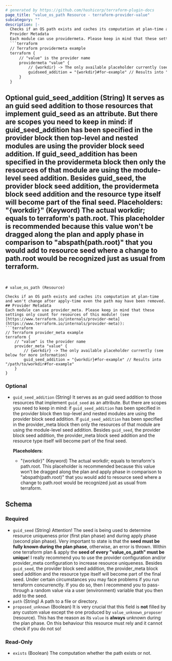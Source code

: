 ```yaml
---
# generated by https://github.com/hashicorp/terraform-plugin-docs
page_title: "value_os_path Resource - terraform-provider-value"
subcategory: ""
description: |-
  Checks if an OS path exists and caches its computation at plan-time and won't change after apply-time even the path may have been removed.
  Provider Metadata
  Each module can use providermeta. Please keep in mind that these settings only count for resources of this module! (see https://www.terraform.io/internals/provider-meta https://www.terraform.io/internals/provider-meta):
  ```terraform
  // Terraform providermeta example
  terraform {
      // "value" is the provider name
      providermeta "value" {
          // {workdir} -> The only available placeholder currently (see below for more information)
          guidseed_addition = "{workdir}#for-example" // Results into "/path/to/workdir#for-example"
      }
  }
  ```
  Optional
  guid_seed_addition (String) It serves as an guid seed addition to those resources that implement guid_seed as an attribute. But there are scopes you need to keep in mind: if guid_seed_addition has been specified in the provider block then top-level and nested modules are using the provider block seed addition. If guid_seed_addition has been specified in the providermeta block then only the resources of that module are using the module-level seed addition. Besides guid_seed, the provider block seed addition, the providermeta block seed addition and the resource type itself will become part of the final seed.
  Placeholders:
  "{workdir}" (Keyword) The actual workdir; equals to terraform's path.root. This placeholder is
  recommended because this value won't be dragged along the plan and apply phase in comparison to
  "abspath(path.root)" that you would add to resource seed where a change to path.root would be
  recognized just as usual from terraform.
---
```


# value_os_path (Resource)

Checks if an OS path exists and caches its computation at plan-time and won't change after apply-time even the path may have been removed.
## Provider Metadata
Each module can use provider_meta. Please keep in mind that these settings only count for resources of this module! (see [https://www.terraform.io/internals/provider-meta](https://www.terraform.io/internals/provider-meta)):
```terraform
// Terraform provider_meta example
terraform {
	// "value" is the provider name
	provider_meta "value" {
		// {workdir} -> The only available placeholder currently (see below for more information)
		guid_seed_addition = "{workdir}#for-example" // Results into "/path/to/workdir#for-example"
	}
}
```
### Optional
- `guid_seed_addition` (String) It serves as an guid seed addition to those resources that implement `guid_seed` as an attribute. But there are scopes you need to keep in mind: if `guid_seed_addition` has been specified in the provider block then top-level and nested modules are using the provider block seed addition. If `guid_seed_addition` has been specified in the provider_meta block then only the resources of that module are using the module-level seed addition. Besides `guid_seed`, the provider block seed addition, the provider_meta block seed addition and the resource type itself will become part of the final seed.

	**Placeholders**:
	- "{workdir}" (Keyword) The actual workdir; equals to terraform's path.root. This placeholder is
	recommended because this value won't be dragged along the plan and apply phase in comparison to
	"abspath(path.root)" that you would add to resource seed where a change to path.root would be
	recognized just as usual from terraform.



<!-- schema generated by tfplugindocs -->
## Schema

### Required

- `guid_seed` (String) Attention! The seed is being used to determine resource uniqueness prior (first plan phase) and during apply phase (second plan phase). Very important to state is that the **seed must be fully known during the plan phase**, otherwise, an error is thrown. Within one terraform plan & apply the **seed of every "value_os_path" must be unique**! I really recommend you to use the provider configuration and/or provider_meta configuration to increase resource uniqueness. Besides `guid_seed`, the provider block seed addition, the provider_meta block seed addition and the resource type itself will become part of the final seed. Under certain circumstances you may face problems if you run terraform concurrenctly. If you do so, then I recommend you to pass-through a random value via a user (environment) variable that you then add to the seed.
- `path` (String) A path to a file or directory.
- `proposed_unknown` (Boolean) It is very crucial that this field is **not** filled by any custom value except the one produced by `value_unknown_proposer` (resource). This has the reason as its `value` is **always** unknown during the plan phase. On this behaviour this resource must rely and it cannot check if you do not so!

### Read-Only

- `exists` (Boolean) The computation whether the path exists or not.


